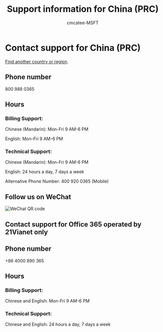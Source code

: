 ﻿---                                
title: Support information for China (PRC)
author: cmcatee-MSFT
ms.author: cmcatee
manager: mnirkhe
audience: Admin
ms.topic: reference
ms.service: o365-administration
localization_priority: Priority
description: Learn how to contact support for your country or region.
ROBOTS: NOINDEX, NOFOLLOW
---

# Contact support for China (PRC)

[Find another country or region](../contact-support-for-business-products.md).

## Phone number
800 988 0365

## Hours
### Billing Support:

Chinese (Mandarin): Mon-Fri 9 AM-6 PM

English: Mon-Fri 9 AM-6 PM

### Technical Support:

Chinese (Mandarin): Mon-Fri 9 AM-6 PM

English: 24 hours a day, 7 days a week

Alternative Phone Number: 400 920 0365 (Mobile)

## Follow us on WeChat
![WeChat QR code](/media/4d8fe09c-1a11-4cd8-be4c-75add8dccddd.jpg)

## Contact support for Office 365 operated by 21Vianet only
## Phone number
+86 4000 890 365

## Hours
### Billing Support:

Chinese and English: Mon-Fri 9 AM-6 PM

### Technical Support:

Chinese and English: 24 hours a day, 7 days a week